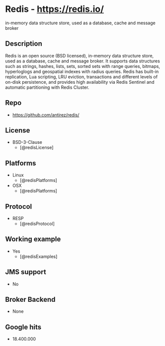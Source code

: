 # Redis - https://redis.io/
in-memory data structure store, used as a database, cache and message broker


## Description
Redis is an open source (BSD licensed), in-memory data structure store, used as a database, cache and message broker. It supports data structures such as strings, hashes, lists, sets, sorted sets with range queries, bitmaps, hyperloglogs and geospatial indexes with radius queries. Redis has built-in replication, Lua scripting, LRU eviction, transactions and different levels of on-disk persistence, and provides high availability via Redis Sentinel and automatic partitioning with Redis Cluster.


## Repo
- https://github.com/antirez/redis/


## License
- BSD-3-Clause
    - [@redisLicense]


## Platforms
- Linux
    - [@redisPlatforms]
- OSX
    - [@redisPlatforms]


## Protocol
- RESP
    - [@redisProtocol]


## Working example
- Yes
    - [@redisExamples]


## JMS support
- No


## Broker Backend
- None


## Google hits
- 18.400.000
